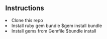 <h2>Instructions</h2>

<li>Clone this repo
<li>Install ruby gem bundle $gem install bundle
<li>Install gems from Gemfile $bundle install


